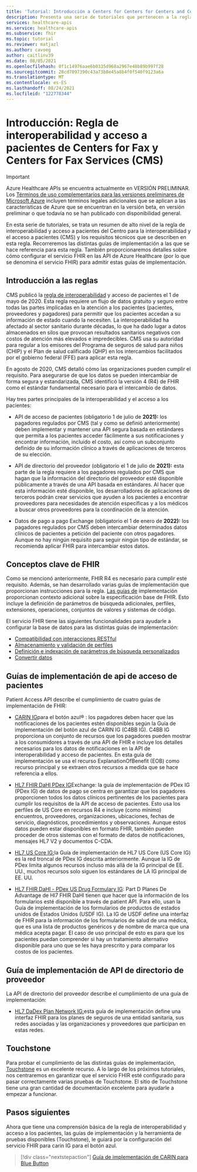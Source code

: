 ```yaml
---
title: 'Tutorial: Introducción a Centers for Centers for Centers and Centers (CMS): servicio FHIR'
description: Presenta una serie de tutoriales que pertenecen a la regla de interoperabilidad y acceso de pacientes de Center for Fax and Analysis Services (CMS).
services: healthcare-apis
ms.service: healthcare-apis
ms.subservice: fhir
ms.topic: tutorial
ms.reviewer: matjazl
ms.author: cavoeg
author: caitlinv39
ms.date: 08/05/2021
ms.openlocfilehash: 0f1c14976aae6b0335d968a2967e48b89b997f28
ms.sourcegitcommit: 28cd7097390c43a73b8e45a8b4f0f540f9123a6a
ms.translationtype: MT
ms.contentlocale: es-ES
ms.lasthandoff: 08/24/2021
ms.locfileid: "122778344"
---
```

# <a name="introduction-centers-for-medicare-and-medicaid-services-cms-interoperability-and-patient-access-rule"></a>Introducción: Regla de interoperabilidad y acceso a pacientes de Centers for Fax y Centers for Fax Services (CMS)

> [!IMPORTANT]
> Azure Healthcare APIs se encuentra actualmente en VERSIÓN PRELIMINAR. Los [Términos de uso complementarios para las versiones preliminares de Microsoft Azure](https://azure.microsoft.com/support/legal/preview-supplemental-terms/) incluyen términos legales adicionales que se aplican a las características de Azure que se encuentran en la versión beta, en versión preliminar o que todavía no se han publicado con disponibilidad general.

En esta serie de tutoriales, se trata un resumen de alto nivel de la regla de interoperabilidad y acceso a pacientes del Centro para la interoperabilidad y el acceso a pacientes (CMS) y los requisitos técnicos que se describen en esta regla. Recorreremos las distintas guías de implementación a las que se hace referencia para esta regla. También proporcionaremos detalles sobre cómo configurar el servicio FHIR en las API de Azure Healthcare (por lo que se denomina el servicio FHIR) para admitir estas guías de implementación.


## <a name="rule-overview"></a>Introducción a las reglas

CMS publicó la [regla de interoperabilidad](https://www.cms.gov/Regulations-and-Guidance/Guidance/Interoperability/index) y acceso de pacientes el 1 de mayo de 2020. Esta regla requiere un flujo de datos gratuito y seguro entre todas las partes implicadas en la atención a los pacientes (pacientes, proveedores y pagadores) para permitir que los pacientes accedan a su información de estado cuando la necesiten. La interoperabilidad ha afectado al sector sanitario durante décadas, lo que ha dado lugar a datos almacenados en silos que provocan resultados sanitarios negativos con costos de atención más elevados e impredecibles. CMS usa su autoridad para regular a los emisores del Programa de seguros de salud para niños (CHIP) y el Plan de salud calificado (QHP) en los intercambios facilitados por el gobierno federal (FFE) para aplicar esta regla. 

En agosto de 2020, CMS detalló cómo las organizaciones pueden cumplir el requisito. Para asegurarse de que los datos se pueden intercambiar de forma segura y estandarizada, CMS identificó la versión 4 (R4) de FHIR como el estándar fundamental necesario para el intercambio de datos. 

Hay tres partes principales de la interoperabilidad y el acceso a los pacientes:

* API de acceso de pacientes (obligatorio 1 de julio de **2021):** los pagadores regulados por CMS (tal y como se definió anteriormente) deben implementar y mantener una API segura basada en estándares que permita a los pacientes acceder fácilmente a sus notificaciones y encontrar información, incluido el costo, así como un subconjunto definido de su información clínico a través de aplicaciones de terceros de su elección.  

* API de directorio del proveedor (obligatorio el 1 de julio de **2021):** esta parte de la regla requiere a los pagadores regulados por CMS que hagan que la información del directorio del proveedor esté disponible públicamente a través de una API basada en estándares. Al hacer que esta información esté disponible, los desarrolladores de aplicaciones de terceros podrán crear servicios que ayuden a los pacientes a encontrar proveedores para necesidades de atención específicas y a los médicos a buscar otros proveedores para la coordinación de la atención.  

* Datos de pago a pago Exchange (obligatorio el 1 de enero de **2022):** los pagadores regulados por CMS deben intercambiar determinados datos clínicos de pacientes a petición del paciente con otros pagadores. Aunque no hay ningún requisito para seguir ningún tipo de estándar, se recomienda aplicar FHIR para intercambiar estos datos. 

## <a name="key-fhir-concepts"></a>Conceptos clave de FHIR

Como se mencionó anteriormente, FHIR R4 es necesario para cumplir este requisito. Además, se han desarrollado varias guías de implementación que proporcionan instrucciones para la regla. [Las guías de](https://www.hl7.org/fhir/implementationguide.html) implementación proporcionan contexto adicional sobre la especificación base de FHIR. Esto incluye la definición de parámetros de búsqueda adicionales, perfiles, extensiones, operaciones, conjuntos de valores y sistemas de código.

El servicio FHIR tiene las siguientes funcionalidades para ayudarle a configurar la base de datos para las distintas guías de implementación:

* [Compatibilidad con interacciones RESTful](fhir-features-supported.md)
* [Almacenamiento y validación de perfiles](validation-against-profiles.md)
* [Definición e indexación de parámetros de búsqueda personalizados](how-to-do-custom-search.md)
* [Convertir datos](../data-transformation/convert-data.md)

## <a name="patient-access-api-implementation-guides"></a>Guías de implementación de api de acceso de pacientes

Patient Access API describe el cumplimiento de cuatro guías de implementación de FHIR:

* [CARIN IG](http://hl7.org/fhir/us/carin-bb/STU1/index.html)para el botón azul® : los pagadores deben hacer que las notificaciones de los pacientes estén disponibles según la Guía de implementación del botón azul de CARIN IG (C4BB IG). C4BB IG proporciona un conjunto de recursos que los pagadores pueden mostrar a los consumidores a través de una API de FHIR e incluye los detalles necesarios para los datos de notificaciones en la API de interoperabilidad y acceso de pacientes. En esta guía de implementación se usa el recurso ExplanationOfBenefit (EOB) como recurso principal y se extraen otros recursos a medida que se hace referencia a ellos.
* [HL7 FHIR DaHl PDex IG](http://hl7.org/fhir/us/davinci-pdex/STU1/index.html)Exchange: la guía de implementación de PDex IG (PDex IG) de datos de pago se centra en garantizar que los pagadores proporcionen todos los datos clínicos pertinentes de los pacientes para cumplir los requisitos de la API de acceso de pacientes. Esto usa los perfiles de US Core en recursos R4 e incluye (como mínimo) encuentros, proveedores, organizaciones, ubicaciones, fechas de servicio, diagnósticos, procedimientos y observaciones. Aunque estos datos pueden estar disponibles en formato FHIR, también pueden proceder de otros sistemas con el formato de datos de notificaciones, mensajes HL7 V2 y documentos C-CDA.
* [HL7 US Core IG:](https://www.hl7.org/fhir/us/core/toc.html)la Guía de implementación de HL7 US Core (US Core IG) es la red troncal de PDex IG descrita anteriormente. Aunque la IG de PDex limita algunos recursos incluso más allá de la IG principal de EE. UU., muchos recursos solo siguen los estándares de LA IG principal de EE. UU.

* [HL7 FHIR DaHl - PDex US Drug Formulary IG](http://hl7.org/fhir/us/Davinci-drug-formulary/index.html): Part D Planes De Advantage de Hl7 FHIR DaHl tienen que hacer que la información de los formularios esté disponible a través de patient API. Para ello, usan la Guía de implementación de los formularios de productos de estados unidos de Estados Unidos (USDF IG). La IG de USDF define una interfaz de FHIR para la información de los formularios de salud de una médica, que es una lista de productos genéricos y de nombre de marca que una médica acepta pagar. El caso de uso principal de esto es para que los pacientes puedan comprender si hay un tratamiento alternativo disponible para uno que se les haya prescrito y para comparar los costos de los pacientes.

## <a name="provider-directory-api-implementation-guide"></a>Guía de implementación de API de directorio de proveedor

La API de directorio del proveedor describe el cumplimiento de una guía de implementación:

* [HL7 DaDex Plan Network IG:](http://build.fhir.org/ig/HL7/davinci-pdex-plan-net/)esta guía de implementación define una interfaz FHIR para los planes de seguros de una entidad sanitaria, sus redes asociadas y las organizaciones y proveedores que participan en estas redes.

## <a name="touchstone"></a>Touchstone

Para probar el cumplimiento de las distintas guías de implementación, [Touchstone](https://touchstone.aegis.net/touchstone/) es un excelente recurso. A lo largo de los próximos tutoriales, nos centraremos en garantizar que el servicio FHIR esté configurado para pasar correctamente varias pruebas de Touchstone. El sitio de Touchstone tiene una gran cantidad de documentación excelente para ayudarle a empezar a funcionar.

## <a name="next-steps"></a>Pasos siguientes

Ahora que tiene una comprensión básica de la regla de interoperabilidad y acceso a los pacientes, las guías de implementación y la herramienta de pruebas disponibles (Touchstone), le guiará por la configuración del servicio FHIR para carin IG para el botón azul. 

>[!div class="nextstepaction"]
>[Guía de implementación de CARIN para Blue Button](carin-implementation-guide-blue-button-tutorial.md)  
